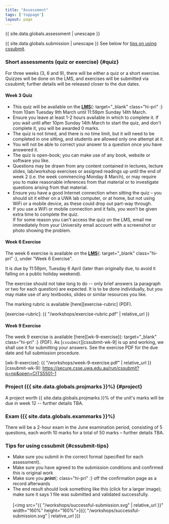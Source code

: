 ```yaml
---
title: "Assessment"
tags: ['toppage']
layout: page
---
```


<style>
.hi-pri {
  color: #053cc9;
}

ul, ol, dl, li p {
  margin: 0 0 0.70em;
}
</style>

{{ site.data.globals.assessment | unescape }}

{{ site.data.globals.submission | unescape }}
See below for [tips on using cssubmit](#cssubmit-tips).

### Short assessments (quiz or exercise) {#quiz}

For three weeks (3, 6 and 9), there will be either a quiz
or a short exercise. Quizzes will be done on the LMS, and exercises
will be submitted via cssubmit; further details will be released
closer to the due dates.

#### Week 3 Quiz

- This quiz will be available on the [**LMS**][lms]{: target="_blank" class="hi-pri" :}
  from 10am Tuesday 9th March until 11:59pm Sunday 14th March.
- Ensure you leave at least 1-2 hours available in which to complete it.
  If you wait until after 10pm Sunday 14th March to start the quiz, and
  don't complete it, you will be awarded 0 marks.
- The quiz is not timed, and there is no time limit, but it will need to
  be completed in one sitting, and students are allowed only one attempt
  at it.
- You will not be able to correct your answer to a question once you
  have answered it.
- The quiz is open-book; you can make use of any book, website or
  software you like.
- Questions may be drawn from any content contained in lectures, lecture
  slides, lab/workshop exercises or assigned readings up until the end
  of week 2 (i.e. the week commencing Monday 8 March), or may require
  you to make reasonable inferences from that material or to investigate
  questions arising from that material.
- Ensure you have a good Internet connection when sitting the quiz – you
  should sit it either on a UWA lab computer, or at home, but not using
  WiFi or a mobile device, as these could drop out part-way through.
- If you use a WiFi or mobile connection and it fails, you won’t be
  given extra time to complete the quiz.  
  If for some reason you can't access the quiz on the LMS, email me
  immediately from your University email account with a screenshot or
  photo showing the problem.

[lms]: https://lms.uwa.edu.au

#### Week 6 Exercise

The week 6 exercise is available on the 
[**LMS**][lms]{: target="_blank" class="hi-pri" :},
under "Week 6 Exercise".

It is due by 11:59pm, Tuesday 6 April (later than
originally due, to avoid it falling on a public holiday weekend).

The exercise should not take long to do -- only brief answers
(a paragraph or two for each question) are expected. It is to
be done individually, but you may make use of any
textbooks, slides or similar resources you like.

The marking rubric is available [here][exercise-rubric] (PDF).

[exercise-rubric]: {{ "/workshops/exercise-rubric.pdf" | relative_url }}

#### Week 9 Exercise

The week 9 exercise is available
[here][wk-9-exercise]{: target="_blank" class="hi-pri" :} (PDF).
As [`cssubmit`][cssubmit-wk-9] is up and working, we shall use it
for submitting your answers. See the exercise PDF for the due
date and full submission procedure.

[wk-9-exercise]: {{ "/workshops/week-9-exercise.pdf" | relative_url }}
[cssubmit-wk-9]: https://secure.csse.uwa.edu.au/run/cssubmit?p=np&open=CITS5501-1

### Project ({{ site.data.globals.projmarks }}%) {#project}

A project worth {{ site.data.globals.projmarks }}%
of the unit's marks will be due in week 12 -- further details
TBA.


### Exam ({{ site.data.globals.exammarks }}%)

There will be a 2-hour exam in the June examination period,
consisting of 5 questions, each worth 10 marks for a total of 50 marks –
further details TBA.

### Tips for using cssubmit {#cssubmit-tips}

-   Make sure you submit in the correct format (specified
    for each assessment).
-   Make sure you have agreed to the submission conditions
    and confirmed this is original work
-   Make sure you ***print***{: class="hi-pri" :} off the confirmation
    page as a record afterwards
-   The end result should look something like this
    (click for a larger image); make sure it says 1 file was
    submitted and validated successfully.<br><br>
    [<img src="{{ "/workshops/successful-submission.svg" | relative_url }}" width="160%" height="160%">]({{ "/workshops/successful-submission.svg" | relative_url }})

<!--
  vim: tw=72
-->
